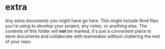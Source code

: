 # extra

Any extra documents you might have go here.
This might include Rmd files you're using to develop your project, any notes, or anything else.
The contents of this folder will **not** be marked, it's just a convenient place to store documents and collaborate with teammates without cluttering the rest of your repo.
